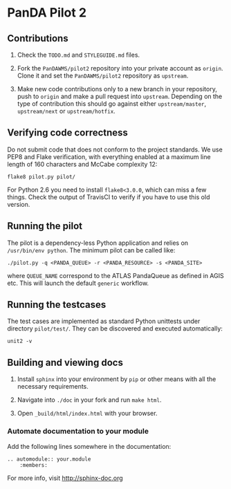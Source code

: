 # PanDA Pilot 2

## Contributions

1. Check the ``TODO.md`` and ``STYLEGUIDE.md`` files.

2. Fork the ``PanDAWMS/pilot2`` repository into your private account as ``origin``. Clone it and set the ``PanDAWMS/pilot2`` repository as ``upstream``.

3. Make new code contributions only to a new branch in your repository, push to ``origin`` and make a pull request into ``upstream``. Depending on the type of contribution this should go against either ``upstream/master``, ``upstream/next`` or ``upstream/hotfix``.

## Verifying code correctness

Do not submit code that does not conform to the project standards. We use PEP8 and Flake verification, with everything enabled at a maximum line length of 160 characters and McCabe complexity 12:

    flake8 pilot.py pilot/

For Python 2.6 you need to install ``flake8<3.0.0``, which can miss a few things. Check the output of TravisCI to verify if you have to use this old version.

## Running the pilot

The pilot is a dependency-less Python application and relies on ``/usr/bin/env python``. The minimum pilot can be called like:

    ./pilot.py -q <PANDA_QUEUE> -r <PANDA_RESOURCE> -s <PANDA_SITE>

where ``QUEUE_NAME`` correspond to the ATLAS PandaQueue as defined in AGIS etc. This will launch the default ``generic`` workflow.

## Running the testcases

The test cases are implemented as standard Python unittests under directory ``pilot/test/``. They can be discovered and executed automatically:

    unit2 -v

## Building and viewing docs

1. Install ``sphinx`` into your environment by ``pip`` or other means with all the necessary requirements.

2. Navigate into ``./doc`` in your fork and run ``make html``.

3. Open ``_build/html/index.html`` with your browser.

### Automate documentation to your module

Add the following lines somewhere in the documentation:

    .. automodule:: your.module
        :members:

For more info, visit http://sphinx-doc.org
